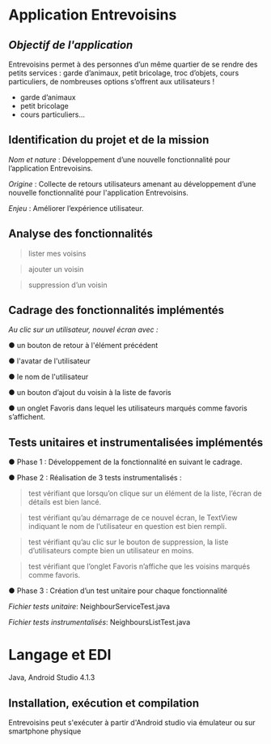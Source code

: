 # Application Entrevoisins
## _Objectif de l'application_

Entrevoisins permet à des personnes d’un même quartier de se rendre des petits services : garde d’animaux, petit bricolage, troc d’objets, cours particuliers, de nombreuses options s’offrent aux utilisateurs !

- garde d’animaux
- petit bricolage
- cours particuliers...

## Identification du projet et de la mission

_Nom et nature_ : Développement d’une nouvelle fonctionnalité pour l’application Entrevoisins.

_Origine_ : Collecte de retours utilisateurs amenant au développement d’une nouvelle fonctionnalité pour l'application Entrevoisins.

_Enjeu_ : Améliorer l’expérience utilisateur.

## Analyse des fonctionnalités

> lister mes voisins

> ajouter un voisin

> suppression d’un voisin

## Cadrage des fonctionnalités implémentés
_Au clic sur un utilisateur, nouvel écran avec :_
 
 ● un bouton de retour à l'élément précédent
 
 ● l'avatar de l'utilisateur
 
 ● le nom de l'utilisateur
 
 ● un bouton d’ajout du voisin à la liste de favoris
 
 ● un onglet Favoris dans lequel les utilisateurs marqués comme favoris s’affichent.

## Tests unitaires et instrumentalisées implémentés

● Phase 1 : Développement de la fonctionnalité en suivant le cadrage.

● Phase 2 : Réalisation de 3 tests instrumentalisés :

> test vérifiant que lorsqu’on clique sur un élément de la liste, l’écran de
détails est bien lancé.

> test vérifiant qu’au démarrage de ce nouvel écran, le TextView indiquant
le nom de l’utilisateur en question est bien rempli.

> test vérifiant qu’au clic sur le bouton de suppression, la liste d’utilisateurs
compte bien un utilisateur en moins.

> test vérifiant que l’onglet Favoris n’affiche que les voisins marqués comme
favoris.

● Phase 3 : Création d’un test unitaire pour chaque fonctionnalité

_Fichier tests unitaire_:  NeighbourServiceTest.java

_Fichier tests instrumentalisés_: NeighboursListTest.java

# Langage et EDI
 Java, Android Studio 4.1.3

## Installation, exécution et compilation

Entrevoisins peut s'exécuter à partir d'Android studio via émulateur ou sur smartphone physique


